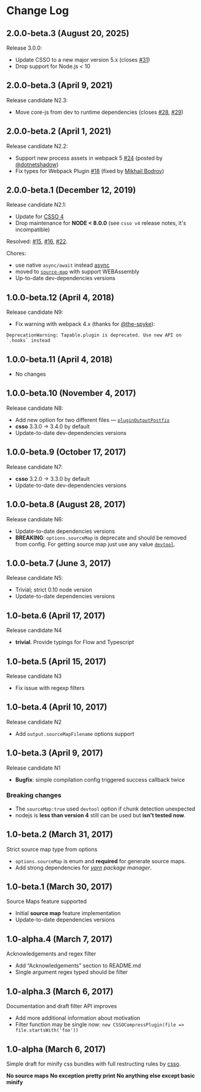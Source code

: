# Change Log

## 2.0.0-beta.3 (August 20, 2025)

Release 3.0.0:

* Update CSSO to a new major version 5.x (closes [#31](https://github.com/zoobestik/csso-webpack-plugin/issues/31))
* Drop support for Node.js < 10

## 2.0.0-beta.3 (April 9, 2021)

Release candidate N2.3:

* Move core-js from dev to runtime dependencies (closes [#28](https://github.com/zoobestik/csso-webpack-plugin/issues/28), [#29](https://github.com/zoobestik/csso-webpack-plugin/issues/29))

## 2.0.0-beta.2 (April 1, 2021)

Release candidate N2.2:

 * Support new process assets in webpack 5 [#24](https://github.com/zoobestik/csso-webpack-plugin/issues/24) (posted by [@dotnetshadow](https://github.com/dotnetshadow))
 * Fix types for Webpack Plugin [#18](https://github.com/zoobestik/csso-webpack-plugin/issues/18) (fixed by [Mikhail Bodrov](https://github.com/Connormiha))

## 2.0.0-beta.1 (December 12, 2019)

Release candidate N2.1:

 * Update for [CSSO 4](https://github.com/css/csso/releases/tag/v4.0.0)
 * Drop maintenance for **NODE < 8.0.0** (see `csso v4` release notes, it's incompatible)
 
Resolved:
  [#15](https://github.com/zoobestik/csso-webpack-plugin/issues/15),
  [#16](https://github.com/zoobestik/csso-webpack-plugin/issues/16),
  [#22](https://github.com/zoobestik/csso-webpack-plugin/issues/22).
 
 Chores:
 * use native  `async/await` instead [async](https://www.npmjs.com/package/async)
 * moved to [`source-map`](https://github.com/mozilla/source-map/blob/master/CHANGELOG.md#070) with support WEBAssembly
 * Up-to-date dev-dependencies versions

## 1.0.0-beta.12 (April 4, 2018)

Release candidate N9:

* Fix warning with webpack 4.x (thanks for [@the-spyke](https://github.com/the-spyke)):
```
DeprecationWarning: Tapable.plugin is deprecated. Use new API on `.hooks` instead
```

## 1.0.0-beta.11 (April 4, 2018)

* No changes

## 1.0.0-beta.10 (November 4, 2017)

Release candidate N8:

* Add new option for two different files — [`pluginOutputPostfix`](https://github.com/zoobestik/csso-webpack-plugin/commit/7da22c9c34c2172148049912589b507d7309a852#diff-04c6e90faac2675aa89e2176d2eec7d8R42)
* **csso** 3.3.0 -> 3.4.0 by default
* Update-to-date dev-dependencies versions

## 1.0.0-beta.9 (October 17, 2017)

Release candidate N7:

* **csso** 3.2.0 -> 3.3.0 by default
* Update-to-date dev-dependencies versions

## 1.0.0-beta.8 (August 28, 2017)

Release candidate N6:

* Update-to-date dependencies versions
* **BREAKING**: `options.sourceMap` is deprecate and should be removed from config.
  For getting source map just use any value [`devtool`](https://webpack.js.org/configuration/devtool/#devtool).

## 1.0.0-beta.7 (June 3, 2017)

Release candidate N5:

* Trivial; strict 0.10 node version
* Update-to-date dependencies versions

## 1.0-beta.6 (April 17, 2017)

Release candidate N4

* **trivial**. Provide typings for Flow and Typescript

## 1.0-beta.5 (April 15, 2017)

Release candidate N3

* Fix issue with regexp filters

## 1.0-beta.4 (April 10, 2017)

Release candidate N2

* Add `output.sourceMapFilename` options support

## 1.0-beta.3 (April 9, 2017)

Release candidate N1

* **Bugfix**: simple compilation config triggered success callback twice

### Breaking changes
* The `sourceMap:true` used `devtool` option if chunk detection unexpected
* nodejs is **less than version 4** still can be used but **isn't tested now**.

## 1.0-beta.2 (March 31, 2017)

Strict source map type from options

* `options.sourceMap` is enum and **required** for generate source maps.
* Add strong dependencies for *[yarn](https://yarnpkg.com/en/) package manager*.

## 1.0-beta.1 (March 30, 2017)

Source Maps feature supported 

* Initial **source map** feature implementation
* Update-to-date dependencies versions

## 1.0-alpha.4 (March 7, 2017)

Acknowledgements and regex filter

* Add “Acknowledgements” section to README.md
* Single argument regex typed should be filter

## 1.0-alpha.3 (March 6, 2017)

Documentation and draft filter API improves

* Add more additional information about motivation
* Filter function may be single now: `new CSSOCompressPlugin(file => file.startsWith('foo'))`

## 1.0-alpha (March 6, 2017)

Simple draft for minify css bundles with full restructing rules by [csso](https://github.com/csso/csso).

**No source maps**
**No exception pretty print**
**No anything else except basic minify**
